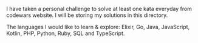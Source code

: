 I have taken a personal challenge to solve at least one kata everyday from codewars website. I will be storing my solutions in this directory.

The languages I would like to learn & explore: Elixir, Go, Java, JavaScript, Kotlin, PHP, Python, Ruby, SQL and TypeScript.
